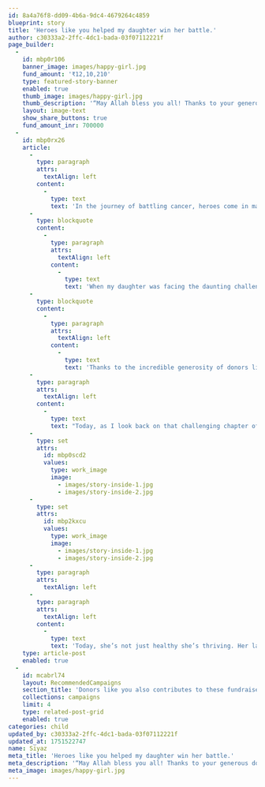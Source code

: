 ```yaml
---
id: 8a4a76f8-dd09-4b6a-9dc4-4679264c4859
blueprint: story
title: 'Heroes like you helped my daughter win her battle.'
author: c30333a2-2ffc-4dc1-bada-03f07112221f
page_builder:
  -
    id: mbp0r106
    banner_image: images/happy-girl.jpg
    fund_amount: '₹12,10,210'
    type: featured-story-banner
    enabled: true
    thumb_image: images/happy-girl.jpg
    thumb_description: '“May Allah bless you all! Thanks to your generous donations, Helen underwent a successful BMT to treat thalassemia major. We are eternally grateful to you all for gifting our little bundle of joy a second chance at life!” -Reshma (Mother)'
    layout: image-text
    show_share_buttons: true
    fund_amount_inr: 700000
  -
    id: mbp0rx26
    article:
      -
        type: paragraph
        attrs:
          textAlign: left
        content:
          -
            type: text
            text: 'In the journey of battling cancer, heroes come in many forms. They’re the doctors and nurses tirelessly working to provide the best care. They’re the researchers pushing the boundaries of medical science. They’re the friends and family offering unwavering support and love. And sometimes, they’re the strangers who extend a helping hand in times of need.'
      -
        type: blockquote
        content:
          -
            type: paragraph
            attrs:
              textAlign: left
            content:
              -
                type: text
                text: 'When my daughter was facing the daunting challenge of cancer, it was these heroes who stood by our side, guiding us through the darkest moments and giving us hope for the future. From the compassionate words of encouragement to the practical assistance with treatments, their impact was profound.'
      -
        type: blockquote
        content:
          -
            type: paragraph
            attrs:
              textAlign: left
            content:
              -
                type: text
                text: 'Thanks to the incredible generosity of donors like you, we were able to cover the costs of her chemotherapy, hospitalization, and post-treatment care. Every rupee contributed made a difference  not just in funding, but in faith. Your support reminded us that we are not alone.'
      -
        type: paragraph
        attrs:
          textAlign: left
        content:
          -
            type: text
            text: "Today, as I look back on that challenging chapter of our lives, I'm filled with gratitude for these heroes. Their selflessness and generosity made all the difference in our daughter's battle against cancer. They are the unsung champions whose contributions may go unnoticed by many but are forever cherished by those whose lives they've touched."
      -
        type: set
        attrs:
          id: mbp0scd2
          values:
            type: work_image
            image:
              - images/story-inside-1.jpg
              - images/story-inside-2.jpg
      -
        type: set
        attrs:
          id: mbp2kxcu
          values:
            type: work_image
            image:
              - images/story-inside-1.jpg
              - images/story-inside-2.jpg
      -
        type: paragraph
        attrs:
          textAlign: left
      -
        type: paragraph
        attrs:
          textAlign: left
        content:
          -
            type: text
            text: 'Today, she’s not just healthy she’s thriving. Her laughter fills our home, her smile lights up every room, and her future is bright, thanks to the kindness of people like you'
    type: article-post
    enabled: true
  -
    id: mcabrl74
    layout: RecommendedCampaigns
    section_title: 'Donors like you also contributes to these fundraisers'
    collections: campaigns
    limit: 4
    type: related-post-grid
    enabled: true
categories: child
updated_by: c30333a2-2ffc-4dc1-bada-03f07112221f
updated_at: 1751522747
name: Siyaz
meta_title: 'Heroes like you helped my daughter win her battle.'
meta_description: '“May Allah bless you all! Thanks to your generous donations, Helen underwent a successful BMT to treat thalassemia major. We are eternally grateful to you all for gifting our little bundle of joy a second chance at life!” -Reshma (Mother)'
meta_image: images/happy-girl.jpg
---
```

